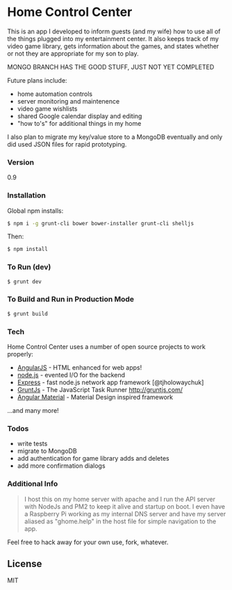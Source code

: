 # Home Control Center

This is an app I developed to inform guests (and my wife) how to use all of the things plugged into my entertainment center.
It also keeps track of my video game library, gets information about the games, and states whether or not they are
appropriate for my son to play.

MONGO BRANCH HAS THE GOOD STUFF, JUST NOT YET COMPLETED

Future plans include:
  - home automation controls
  - server monitoring and maintenence
  - video game wishlists
  - shared Google calendar display and editing
  - "how to's" for additional things in my home

I also plan to migrate my key/value store to a MongoDB eventually and only did used JSON files for rapid prototyping.

### Version
0.9

### Installation
Global npm installs:

```sh
$ npm i -g grunt-cli bower bower-installer grunt-cli shelljs
```
Then:
```sh
$ npm install
```
### To Run (dev)
```sh
$ grunt dev
```

### To Build and Run in Production Mode
```sh
$ grunt build
```

### Tech

Home Control Center uses a number of open source projects to work properly:

* [AngularJS](https://github.com/angular/angular.js) - HTML enhanced for web apps!
* [node.js](https://github.com/nodejs/node) - evented I/O for the backend
* [Express](https://github.com/expressjs/express) - fast node.js network app framework [@tjholowaychuk]
* [GruntJs](https://github.com/gruntjs/grunt) - The JavaScript Task Runner http://gruntjs.com/
* [Angular Material](https://github.com/angular/material) - Material Design inspired framework

...and many more!
### Todos

 - write tests
 - migrate to MongoDB
 - add authentication for game library adds and deletes
 - add more confirmation dialogs

### Additional Info
>I host this on my home server with apache and I run the API server
>with NodeJs and PM2 to keep it alive and startup on boot.
>I even have a Raspberry Pi working as my internal DNS server
>and have my server aliased as "ghome.help" in the host file
>for simple navigation to the app.

Feel free to hack away for your own use, fork, whatever.

License
----

MIT
